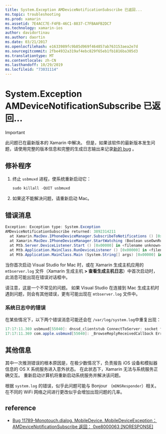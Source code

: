 ```yaml
---
title: System.Exception AMDeviceNotificationSubscribe 已返回...
ms.topic: troubleshooting
ms.prod: xamarin
ms.assetid: 7E4ACC7E-F4FB-46C1-8837-C7FBAAFB2DC7
ms.technology: xamarin-ios
author: davidortinau
ms.author: daortin
ms.date: 03/21/2017
ms.openlocfilehash: e1633989fc9b85d969f464857ab763153aea2e7d
ms.sourcegitcommit: 2fbe4932a319af4ebc829f65eb1fb1816ba305d3
ms.translationtype: MT
ms.contentlocale: zh-CN
ms.lasthandoff: 10/29/2019
ms.locfileid: "73031114"
---
```

# <a name="systemexception-amdevicenotificationsubscribe-returned-"></a>System.Exception AMDeviceNotificationSubscribe 已返回...

> [!IMPORTANT]
> 此问题已在最新版本的 Xamarin 中解决。 但是，如果该软件的最新版本发生问题，请使用完整的版本信息和完整的生成日志输出来记录[新的 bug](~/cross-platform/troubleshooting/questions/howto-file-bug.md) 。

## <a name="fix"></a>修补程序

1. 终止 `usbmuxd` 进程，使系统重新启动它：

    ```csharp
    sudo killall -QUIT usbmuxd
    ```

2. 如果这不能解决问题，请重新启动 Mac。

## <a name="error-message"></a>错误消息

```csharp
Exception: Exception type: System.Exception
AMDeviceNotificationSubscribe returned: 3892314211
  at Xamarin.MacDev.IPhoneDeviceManager.SubscribeToNotifications () [0x00000] in <filename unknown="">:0
  at Xamarin.MacDev.IPhoneDeviceManager.StartWatching (Boolean useOwnRunloop) [0x00000] in <filename unknown="">:0
  at Mtb.Server.DeviceListener.Start () [0x00000] in <filename unknown="">:0
  at Mtb.Application.MainClass.RunDeviceListener () [0x00000] in <filename unknown="">:0
  at Mtb.Application.MainClass.Main (System.String[] args) [0x00000] in <filename unknown="">:0
```

当你首次启动 Visual Studio for Mac 时，或在 Xamarin 生成主机应用的 `mtbserver.log` 文件（Xamarin 生成主机 **> 查看生成主机日志**）中首次启动时，此消息可能出现在错误对话框中。

请注意，这是一个不常见的问题。 如果 Visual Studio 在连接到 Mac 生成主机时遇到问题，则会有其他错误，更有可能出现在 `mtbserver.log` 文件中。

### <a name="errors-in-systemlog"></a>系统日志中的错误

在某些情况下，以下两个错误消息可能还会在 `/var/log/system.log`中重复出现：

```csharp
17:17:11.369 usbmuxd[55040]: dnssd_clientstub ConnectToServer: socket failed 24 Too many open files
17:17:11.369 com.apple.usbmuxd[55040]: _BrowseReplyReceivedCallback Error doing DNSServiceResolve(): -65539
```

## <a name="additional-information"></a>其他信息

其中一次推测错误的根本原因是，在极少数情况下，负责报告 iOS 设备和模拟器信息的 OS X 系统服务进入意外状态。 在此状态下，Xamarin 无法与系统服务正确交互。 重新启动计算机将重新启动系统服务并解决该问题。

根据 `system.log` 的错误，似乎此问题可能与 Bonjour （`mDNSResponder`）相关。 在不同的 WiFi 网络之间进行更改似乎会增加出现问题的几率。

## <a name="references"></a>reference

* [Bug 11789-Monotouch.dialog. MobileDevice. MobileDeviceException： AMDeviceNotificationSubscribe 返回： 0xe8000063 [NORESPONSE]](https://bugzilla.xamarin.com/show_bug.cgi?id=11789)
